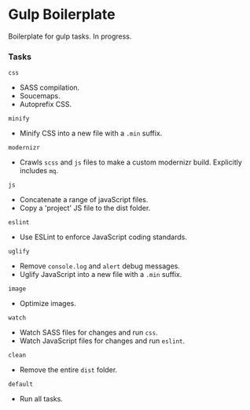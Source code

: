 # Gulp Boilerplate

Boilerplate for gulp tasks. In progress.

### Tasks

`css`
* SASS compilation.
* Soucemaps.
* Autoprefix CSS.

`minify`
* Minify CSS into a new file  with a `.min` suffix.

`modernizr`
* Crawls `scss` and `js` files to make a custom modernizr build. Explicitly includes `mq`.

`js`
* Concatenate a range of javaScript files.
* Copy a 'project' JS file to the dist folder.

`eslint`
* Use ESLint to enforce JavaScript coding standards.

`uglify`
* Remove `console.log` and `alert` debug messages.
* Uglify JavaScript into a new file with a `.min` suffix.

`image`
* Optimize images.

`watch`
* Watch SASS files for changes and run `css`.
* Watch JavaScript files for changes and run `eslint`.

`clean`
* Remove the entire `dist` folder.

`default`
* Run all tasks.
